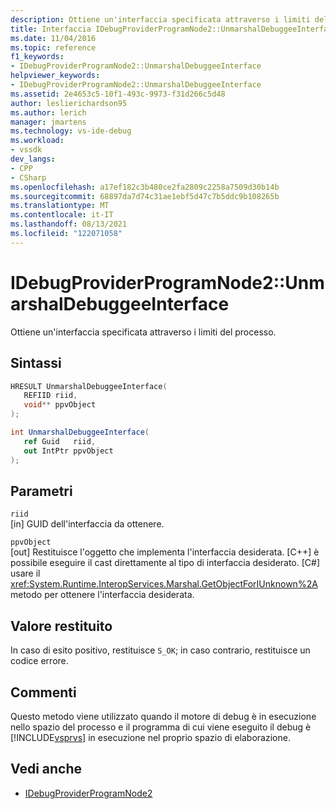 ```yaml
---
description: Ottiene un'interfaccia specificata attraverso i limiti del processo.
title: Interfaccia IDebugProviderProgramNode2::UnmarshalDebuggeeInterface | Microsoft Docs
ms.date: 11/04/2016
ms.topic: reference
f1_keywords:
- IDebugProviderProgramNode2::UnmarshalDebuggeeInterface
helpviewer_keywords:
- IDebugProviderProgramNode2::UnmarshalDebuggeeInterface
ms.assetid: 2e4653c5-10f1-493c-9973-f31d266c5d48
author: leslierichardson95
ms.author: lerich
manager: jmartens
ms.technology: vs-ide-debug
ms.workload:
- vssdk
dev_langs:
- CPP
- CSharp
ms.openlocfilehash: a17ef182c3b480ce2fa2809c2258a7509d30b14b
ms.sourcegitcommit: 68897da7d74c31ae1ebf5d47c7b5ddc9b108265b
ms.translationtype: MT
ms.contentlocale: it-IT
ms.lasthandoff: 08/13/2021
ms.locfileid: "122071058"
---
```

# <a name="idebugproviderprogramnode2unmarshaldebuggeeinterface"></a>IDebugProviderProgramNode2::UnmarshalDebuggeeInterface
Ottiene un'interfaccia specificata attraverso i limiti del processo.

## <a name="syntax"></a>Sintassi

```cpp
HRESULT UnmarshalDebuggeeInterface(
   REFIID riid,
   void** ppvObject
);
```

```csharp
int UnmarshalDebuggeeInterface(
   ref Guid   riid,
   out IntPtr ppvObject
);
```

## <a name="parameters"></a>Parametri
`riid`\
[in] GUID dell'interfaccia da ottenere.

`ppvObject`\
[out] Restituisce l'oggetto che implementa l'interfaccia desiderata. [C++] è possibile eseguire il cast direttamente al tipo di interfaccia desiderato. [C#] usare il <xref:System.Runtime.InteropServices.Marshal.GetObjectForIUnknown%2A> metodo per ottenere l'interfaccia desiderata.

## <a name="return-value"></a>Valore restituito
 In caso di esito positivo, restituisce `S_OK`; in caso contrario, restituisce un codice errore.

## <a name="remarks"></a>Commenti
 Questo metodo viene utilizzato quando il motore di debug è in esecuzione nello spazio del processo e il programma di cui viene eseguito il debug è [!INCLUDE[vsprvs](../../../code-quality/includes/vsprvs_md.md)] in esecuzione nel proprio spazio di elaborazione.

## <a name="see-also"></a>Vedi anche
- [IDebugProviderProgramNode2](../../../extensibility/debugger/reference/idebugproviderprogramnode2.md)
